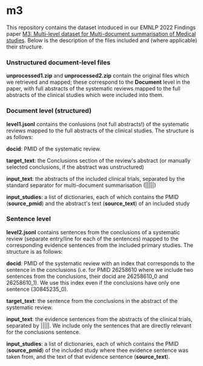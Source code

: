 # m3

This repository contains the dataset intoduced in our EMNLP 2022 Findings paper [M3: Multi-level dataset for Multi-document summarisation of Medical studies](https://aclanthology.org/2022.findings-emnlp.286/). Below is the description of the files included and (where applicable) their structure.

### Unstructured document-level files

**unprocessed1.zip** and **unprocessed2.zip** contain the original files which we retrieved and mapped; these correspond to the **Document** level in the paper, with full abstracts of the systematic reviews mapped to the full abstracts of the clinical studies which were included into them.

### Document level (structured)

**level1.jsonl** contains the conlusions (not full abstracts!) of the systematic reviews mapped to the full abstracts of the clinical studies. The structure is as follows:

**docid**: PMID of the systematic review.

**target_text**: the Conclusions section of the review's abstract (or manually selected conclusions, if the abstract was unstructured)

**input_text**: the abstracts of the included clinical trials, separated by the standard separator for multi-document summarisation (|||||)

**input_studies**: a list of dictionaries, each of which contains the PMID (**source_pmid**) and the abstract's text (**source_text**) of an included study 

### Sentence level

**level2.jsonl** contains sentences from the conclusions of a systematic review (separate entry/line for each of the sentences) mapped to the corresponding evidence sentences from the included primary studies. The structure is as follows:

**docid**: PMID of the systematic review with an index that corresponds to the sentence in the conclusions (i.e. for PMID 26258610 where we include two sentences from the conclusions, their docid are 26258610_0 and 26258610_1). We use this index even if the conclusions have only one sentence (30845235_0).

**target_text**: the sentence from the conclusions in the abstract of the systematic review.

**input_text**: the evidence sentences from the abstracts of the clinical trials, separated by |||||. We include only the sentences that are directly relevant for the conclusions sentence.

**input_studies**: a list of dictionaries, each of which contains the PMID (**source_pmid**) of the included study where thee evidence sentence was taken from, and the text of that evidence sentence (**source_text**).

